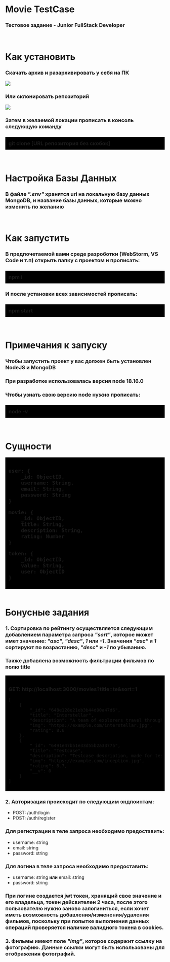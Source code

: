 <h1>Movie TestCase</h1>
<h3>Тестовое задание - Junior FullStack Developer</h3>
<br>
<h1>Как установить</h1>
<h3>Скачать архив и разархивировать у себя на ПК</h3>
<img src="https://sites.northwestern.edu/researchcomputing/files/2021/05/github.png" />
<h3>Или склонировать репозиторий</h3>
<img src="https://www.howtogeek.com/wp-content/uploads/2019/12/Copy-repo-URL-to-clipboard.png?trim=1,1&bg-color=000&pad=1,1" />
<h3>Затем в желаемой локации прописать в консоль следующую команду</h3>
<h3 style="background-color: black; padding: 10px 10px">git clone [URL репозитория без скобок]</h3>
<br>
<h1>Настройка Базы Данных</h1>
<h3>В файле <i>".env"</i> хранятся uri на локальную базу данных MongoDB, и название базы данных, которые можно изменить по желанию</h3>
<br>
<h1>Как запустить</h1>
<h3>В предпочетаемой вами среде разроботки (WebStorm, VS Code и т.п) открыть папку с проектом и прописать:</h3>
<h3 style="background-color: black; padding: 10px 10px">npm i</h3>
<h3>И после установки всех зависимостей прописать:</h3>
<h3 style="background-color: black; padding: 10px 10px">npm start</h3>
<br>
<h1>Примечания к запуску</h1>
<h3>Чтобы запустить проект у вас должен быть установлен NodeJS и MongoDB</h3>
<h3>При разработке использовалась версия node 18.16.0</h3>
<h3>Чтобы узнать свою версию node нужно прописать:</h3>
<h3 style="background-color: black; padding: 10px 10px">node -v</h3>
<br>
<h1>Сущности</h1>
<div style="background-color: black; padding: 10px 10px">
<h3>
<pre>
user: {
    _id: ObjectID,
    username: String,
    email: String,
    password: String
}
</pre>
<pre>
movie: {
    _id: ObjectID,
    title: String,
    description: String,
    rating: Number
}
</pre>
<pre>
token: {
    _id: ObjectID,
    value: String,
    user: ObjectID
}
</pre>
</h3>
</div>
<br>
<h1>Бонусные задания</h1>
<h3>1. Сортировка по рейтингу осуществляется следующим добавлением параметра запроса <i>"sort"</i>, которое может имет значение: <i>"asc"</i>, <i>"desc"</i>, <i>1</i> или <i>-1</i>. Значения <i>"asc"</i> и <i>1</i> сортируют по возрастанию, <i>"desc"</i> и <i>-1</i> по убыванию.</h3>
<h3>Также добавлена возможность фильтрации фильмов по полю title</h3>
<div style="background-color: black; padding: 10px 10px">
<h3>GET: http://localhost:3000/movies?title=te&sort=1</h3>
<pre>
[
    {
        "_id": "648e128e21eb3b44d00a47d6",
        "title": "Interstellar",
        "description": "A team of explorers travel through a wormhole in space in an attempt to ensure humanity's survival.",
        "img": "https://example.com/interstellar.jpg",
        "rating": 8.6
    },
    {
        "_id": "6491e47b51e33d55b2a33775",
        "title": "Testcase",
        "description": "Testcase description, made for testing",
        "img": "https://example.com/inception.jpg",
        "rating": 8.7,
        "__v": 0
    }
]
</pre>
</div>
<h3>2. Авторизация происходит по следующим эндпоинтам:</h3>
<ul>
<li>POST: /auth/login</li>
<li>POST: /auth/register</li>
</ul>
<h3>Для регистрации в теле запроса необходимо предоставить:</h3>
<ul>
<li>username: string</li>
<li>email: string</li>
<li>password: string</li>
</ul>
<h3>Для логина в теле запроса необходимо предоставить:</h3>
<ul>
<li>username: string <b>или</b> email: string</li>
<li>password: string</li>
</ul>
<h3>При логине создается jwt токен, хранящий свое значение и его владельца, токен дейсвителен 2 часа, после этого пользователю нужно заново залогиниться, если хочет иметь возможность добавления/изменения/удаления фильмов, поскольку при попытке выполнения данных операций проверяется наличие валидного токена в cookies.</h3>
<h3>3. Фильмы имеют поле <i>"img"</i>, которое содержит ссылку на фотографию. Данные ссылки могут быть использованы для отображения фотографий.</h3>